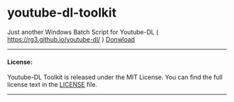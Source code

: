 # youtube-dl-toolkit
Just another Windows Batch Script for Youtube-DL ( https://rg3.github.io/youtube-dl/ )
[Donwload](https://github.com/RomanticKiller/youtube-dl-toolkit/releases)

----------

####  License:

 Youtube-DL Toolkit is released under the MIT License. You can find the full license text
in the [LICENSE](./LICENSE) file.

----------
